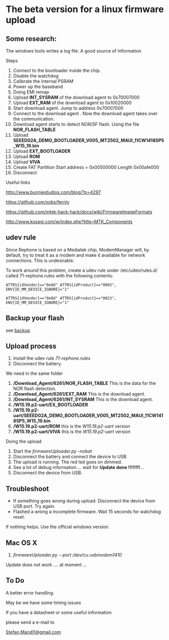 
# The beta version for a linux firmware upload


## Some research:

The windows tools writes a log file. A good source of information

Steps

1. Connect to the bootloader inside the chip.
2. Disable the watchdog
3. Calibrate the internal PSRAM
4. Power up the baseband
4. Doing EMI remap
5. Upload **INT_SYSRAM** of the download agent to 0x70007000
6. Upload **EXT_RAM** of the download agent  to 0x10020000
7. Start download agent. Jump to address 0x70007000
8. Connect to the download agent . Now the download agent takes over the communication.
9. Download agent starts to detect NOR/SF flash. Using the file **NOR_FLASH_TABLE**
12. Upload **SEEED02A_DEMO_BOOTLOADER_V005_MT2502_MAUI_11CW1418SP5_W15_19.bin**
13. Upload **EXT_BOOTLOADER**
15. Upload **ROM**
16. Upload **VIVA**
20. Create FAT Partition  Start address = 0x00500000 Length 0x00afe000
21. Disconnect

Useful links

<http://www.bunniestudios.com/blog/?p=4297>

<https://github.com/xobs/fernly>

<https://github.com/mtek-hack-hack/docs/wiki/FirmwareImageFormats>

<http://www.kosagi.com/w/index.php?title=MTK_Components>

## udev rule

Since Rephone is based on a Mediatek chip, ModemManager will, by default,
try to treat it as a modem and make it available for network connections.
This is undesirable.

To work around this problem, create a udev rule under /etc/udev/rules.d/
called 71-rephone.rules with the following contents:

	ATTRS{idVendor}=="0e8d" ATTRS{idProduct}=="0003", ENV{ID_MM_DEVICE_IGNORE}="1"

	ATTRS{idVendor}=="0e8d" ATTRS{idProduct}=="0023", ENV{ID_MM_DEVICE_IGNORE}="1"

## Backup your flash

see [backup](https://github.com/mandl/fernly/blob/master/read_flash.md)	


## Upload process

1. Install the udev rule *71-rephone.rules*
2. Disconnect the battery.

We need in the same folder

1. **/Download_Agent/6261/NOR_FLASH_TABLE**   This is the data for the NOR flash detection.
2. **/Download_Agent/6261/EXT_RAM**           This is the download agent.
3. **/Download_Agent/6261/INT_SYSRAM**        This is the download agent.
4. **/W15.19.p2-uart/EX_BOOTLOADER**
5. **/W15.19.p2-uart/SEEED02A_DEMO_BOOTLOADER_V005_MT2502_MAUI_11CW1418SP5_W15_19.bin**
6. **/W15.19.p2-uart/ROM**    this is the  *W15.19.p2-uart* version
7. **/W15.19.p2-uart/VIVA**   this is the  *W15.19.p2-uart* version

Doing the upload

1. Start the *firmwareUploader.py -nobat*
2. Disconnect the battery and connect the device to USB
3. The upload is running. The red led goes on dimmed.
4. See a lot of debug information.... wait for **Update done !!!!!!!!**...
5. Disconnect the device from USB.




## Troubleshoot


- If something goes wrong during upload. 
	Disconnect the device from USB port. Try again.
- Flashed a wrong a incomplete firmware. Wait 15 seconds for watchdog reset.

If nothing helps. Use the official windows version.


## Mac OS X

1. *firmwareUploader.py --port /dev/cu.usbmodem1410*


Update does not work .... at moment ...

## To Do

A better error handling. 

May be we have some timing issues

If you have a datasheet or some useful information

please send a e-mail to

Stefan.Mandl1@gmail.com
